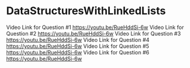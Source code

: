 # DataStructuresWithLinkedLists

Video Link for Question #1 https://youtu.be/RueHddSi-6w
Video Link for Question #2 https://youtu.be/RueHddSi-6w
Video Link for Question #3 https://youtu.be/RueHddSi-6w
Video Link for Question #4 https://youtu.be/RueHddSi-6w
Video Link for Question #5 https://youtu.be/RueHddSi-6w
Video Link for Question #6 https://youtu.be/RueHddSi-6w
